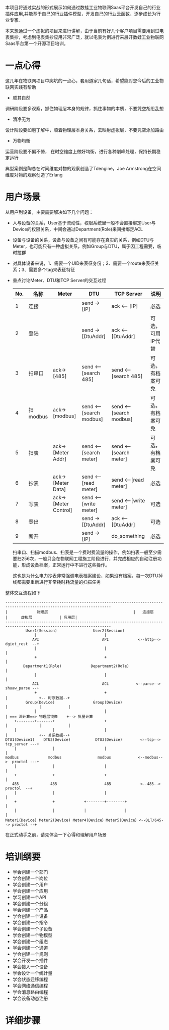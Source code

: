 
   本项目将通过实战的形式展示如何通过数蛙工业物联网Saas平台开发自己的行业插件应用,并能基于自己的行业插件模型，开发自己的行业云函数，逐步成长为行业专家.

   本来想通过一个虚拟的项目来进行讲解，由于当前有好几个客户项目需要用到过电表集抄，考虑到电表集抄应用非常广泛，就以电表为例进行来展开数蛙工业物联网Saas平台第一个开源项目培训。
 # 一点心得
   这几年在物联网项目中爬坑的一点心，套用道家几句话，希望能对您今后的工业物联网实践有帮助
   + 顺其自然

   调研阶段要多观察，抓住物理层本身的规律，抓住事物的本质，不要凭空胡思乱想
   + 清净无为

   设计阶段要如庖丁解牛，顺着物理层本身关系，去映射虚拟层，不要凭空添加路由
   + 万物均衡

   运营阶段要不偏不倚， 在时空维度上做好均衡，进行各种削峰处理，保持长期稳定运行

   典型案例是陶总在时间维度对物的观察创造了Tdengine，Joe Armstrong在空间维度对物的观察创造了Erlang

 #  用户场景
 从用户到设备，主要需要解决如下几个问题：
 + 人与设备的关系，User基于流动性，权限系统里一般不会直接绑定User与Device的权限关系，中间会通过Department(Role)来间接绑定ACL
 + 设备与设备的关系，设备与设备之间有可能存在真实的关系，例如DTU与Meter，也可能只有一种虚拟关系，例如Group与DTU，属于因工程需要，临时拉群
 + 对具体设备来说，1、需要一个UID来表征身份；2、需要一个route来表征关系；3、需要多个tag来表征特征
 + 重点讨论Meter、DTU和TCP Server的交互过程

   | No.|名称|   Meter         |   DTU                  | TCP Server                 |  说明      |
   | --| ----   | -------      | ------                 | -----------               |-----------|
   |1 |连接     |               | send ->  [IP]           | ack <-- [IP]             | 必选      |
   |2 |登陆     |               | send ->  [DtuAddr]      | ack <-- [DtuAddr]        | 可选，可用IP代替|
   |3 |扫串口   | ack-> [485]   | send <-- [search 485]   | send <--[search 485]    | 可选，有档案可免 |
   |4 |扫modbus | ack-> [modbus]| send <-- [search modbus]   | send <--[search modbus] |可选，有档案可免 |
   |5 |扫表 | ack-> [Meter Addr]| send <-- [search meter]   | send <--[search meter] |可选，有档案可免 |
   |6 |抄表 | ack-> [Meter Data]| send <-- [read meter]   | send <--[read meter] |必选 |
   |7 |写表 | ack-> [Meter Control]| send <-- [write meter]   | send <--[write meter] |可选 |
   |8 |登出 |       |  send -> [DtuAddr] |  ack <-- [DtuAddr]        |可选 |
   |9 |断开 |     |  send -> [IP]      |  do_something        |必选 |

   扫串口、扫描modbus、扫表是一个费时费流量的操作，例如扫表一般至少需要扫256次，一般只会在物联网工程施工阶段进行，并完成相应的自动注册功能，形成设备档案，正常运行中不进行这些操作。

   这也是为什么电力抄表非常强调电表档案建设，如果没有档案，每一次DTU掉线都需要重新进行非常耗时耗流量的扫描任务

  整体交互流程如下

 ```
 ---------------------------------------------------------------------------------------------------------------------
 |             物理层                                      |   连接层                 |      虚拟层            | 应用层|
 ---------------------------------------------------------------------------------------------------------------------
          User1(Session)                User2(Session)
              |                              |
             API                            API             <--http--> dgiot_rest  --+
              |                              |                                       |
              +                              +                                       |
         Department1(Role)             Department2(Role)                             |
              |                              |                                       |
             ACL                            ACL            <--parse--> shuaw_parse --+
              +                              +                                       |              +-- 时序数据--+
          Group(Device)                 Group(Device)                                |              |            |
              |                              |                                       | === 流计算==> 物理层镜像    +--> 批量计算
     +--------+-------+                      +                                       |              |            |
     |                |                      |                                       |              +-- 关系数据--+
DTU1(Device1)    DTU2(Device)           DTU3(Device)        <--tcp-->  tcp_server ---+
     |                |                      |                                       |
 modbus             modbus                modbus            <--modbus-->  proctol ---+
     |                |                      |                                       |
     +                +                      +                                       |
    485              485                     485             <--485-->    proctol  --+
     |                |                      |                                       |
     +                +             +--------+--------+                              |
     |                |             |                 |                              |
 Meter1(Device) Meter2(Device) Meter4(Device）Meter5(Device）<--DLT/645--> proctol --+
```
 在正式动手之前，请先体会一下心得和理解用户场景

 # 培训纲要

 - 学会创建一个部门
 - 学会创建一个岗位
 - 学会创建一个用户
 - 学会创建一个应用
 - 学习创建一个API
 - 学会创建一个分组
 - 学会创建一个产品
 - 学会创建一个设备
 - 学会创建一个指令
 - 学会创建一个子设备
 - 学会创建一个物模型
 - 学会创建一个组态
 - 学会创建一个通道
 - 学会创建一个规则
 - 学会开发一个插件
 - 学会接入一个设备
 - 学会设计一个统计量
 - 学会状态迁移编程
 - 学会网络通信编程
 - 学会消息路由编程
 - 学会设备动态注册

 # 详细步骤

